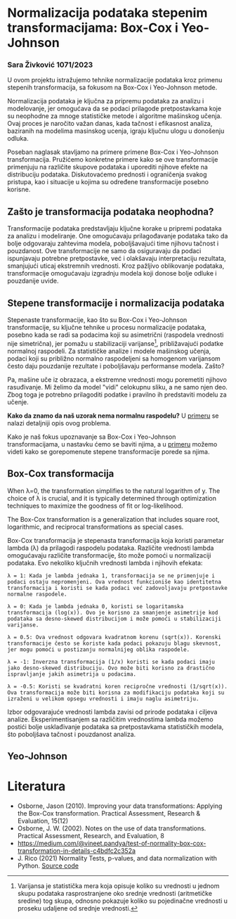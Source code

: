 # Normalizacija podataka stepenim transformacijama: Box-Cox  i Yeo-Johnson 

### Sara Živković 1071/2023

U ovom projektu istražujemo tehnike normalizacije podataka kroz primenu stepenih transformacija, sa fokusom na Box-Cox i Yeo-Johnson metode. 

Normalizacija podataka je ključna za pripremu podataka za analizu i modelovanje, jer omogućava da se podaci prilagode pretpostavkama koje su neophodne za mnoge statističke metode i algoritme mašinskog učenja. Ovaj proces je naročito važan danas, kada tačnost i efikasnost analiza, baziranih na modelima masinskog ucenja, igraju ključnu ulogu u donošenju odluka.

Poseban naglasak stavljamo na primere primene Box-Cox i Yeo-Johnson transformacija. Pružićemo konkretne primere kako se ove transformacije primenjuju na različite skupove podataka i uporediti njihove efekte na distribuciju podataka. Diskutovaćemo prednosti i ograničenja svakog pristupa, kao i situacije u kojima su određene transformacije posebno korisne.

## Zašto je transformacija podataka neophodna?
Transformacije podataka predstavljaju ključne korake u pripremi podataka za analizu i modeliranje. One omogućavaju prilagođavanje podataka tako da bolje odgovaraju zahtevima modela, poboljšavajući time njihovu tačnost i pouzdanost. Ove transformacije ne samo da osiguravaju da podaci ispunjavaju potrebne pretpostavke, već i olakšavaju interpretaciju rezultata, smanjujući uticaj ekstremnih vrednosti. Kroz pažljivo oblikovanje podataka, transformacije omogućavaju izgradnju modela koji donose bolje odluke i pouzdanije uvide.


## Stepene transformacije i normalizacija podataka
Stepenaste transformacije, kao što su Box-Cox i Yeo-Johnson transformacije, su ključne tehnike u procesu normalizacije podataka, posebno kada se radi sa podacima koji su asimetrični (raspodela vrednosti nije simetrična), jer pomažu u stabilizaciji varijanse[^1], približavajući podatke normalnoj raspodeli. Za statističke analize i modele mašinskog učenja, podaci koji su približno normalno raspodeljeni sa homogenom varijansom često daju pouzdanije rezultate i poboljšavaju performanse modela. Zašto?  

Pa, mašine uče iz obrazaca, a ekstremne vrednosti mogu poremetiti njihovo rasuđivanje. Mi želimo da model "vidi" celokupnu sliku, a ne samo njen deo. Zbog toga je potrebno prilagoditi podatke i pravilno ih predstaviti modelu za učenje.

[^1]: Varijansa je statistička mera koja opisuje koliko su vrednosti u jednom skupu podataka rasprostranjene oko srednje vrednosti (aritmetičke sredine) tog skupa, odnosno pokazuje koliko su pojedinačne vrednosti u proseku udaljene od srednje vrednosti.

**Kako da znamo da naš uzorak nema normalnu raspodelu?** U [primeru](01_normality_test.ipynb) se nalazi detaljniji opis ovog problema.

Kako je naš fokus upoznavanje sa Box-Cox i Yeo-Johnson  transformacijama, u nastavku ćemo se baviti njima, a u [primeru](data_transformations.ipynb) možemo videti kako se gorepomenute stepene transformacije porede sa njima.

## Box-Cox transformacija
When λ=0, the transformation simplifies to the natural logarithm of y. The choice of λ is crucial, and it is typically determined through optimization techniques to maximize the goodness of fit or log-likelihood.

The Box-Cox transformation is a generalization that includes square root, logarithmic, and reciprocal transformations as special cases.

Box-Cox transformacija je stepenasta transformacija koja koristi parametar lambda (λ) da prilagodi raspodelu podataka. Različite vrednosti lambda omogućavaju različite transformacije, što može pomoći u normalizaciji podataka. Evo nekoliko ključnih vrednosti lambda i njihovih efekata:

    λ = 1: Kada je lambda jednaka 1, transformacija se ne primenjuje i podaci ostaju nepromenjeni. Ova vrednost funkcioniše kao identitetna transformacija i koristi se kada podaci već zadovoljavaju pretpostavke normalne raspodele.

    λ = 0: Kada je lambda jednaka 0, koristi se logaritamska transformacija (log(x)). Ovo je korisno za smanjenje asimetrije kod podataka sa desno-skewed distribucijom i može pomoći u stabilizaciji varijanse.

    λ = 0.5: Ova vrednost odgovara kvadratnom korenu (sqrt(x)). Korenski transformacije često se koriste kada podaci pokazuju blagu skevnost, jer mogu pomoći u postizanju normalnijeg oblika raspodele.

    λ = -1: Inverzna transformacija (1/x) koristi se kada podaci imaju jako desno-skewed distribuciju. Ovo može biti korisno za drastično ispravljanje jakih asimetrija u podacima.

    λ = -0.5: Koristi se kvadratni koren recipročne vrednosti (1/sqrt(x)). Ova transformacija može biti korisna za modifikaciju podataka koji su izraženi u velikom opsegu vrednosti i imaju naglu asimetriju.

Izbor odgovarajuće vrednosti lambda zavisi od prirode podataka i ciljeva analize. Eksperimentisanjem sa različitim vrednostima lambda možemo postići bolje usklađivanje podataka sa pretpostavkama statističkih modela, što poboljšava tačnost i pouzdanost analiza.

## Yeo-Johnson


# Literatura
- Osborne, Jason (2010). Improving your data transformations: Applying the Box-Cox transformation. Practical
Assessment, Research & Evaluation, 15(12)
- Osborne, J. W. (2002). Notes on the use of data transformations. Practical Assessment, Research, and Evaluation, 8
- https://medium.com/@vineet.pandya/test-of-normality-box-cox-transformation-in-details-c4bdfc2c352a
- J. Rico (2021) Normality Tests, p-values, and data normalization with Python.
[Source code](https://github.com/jvirico/normality-tests-pvalues-boxcoxtransformations)